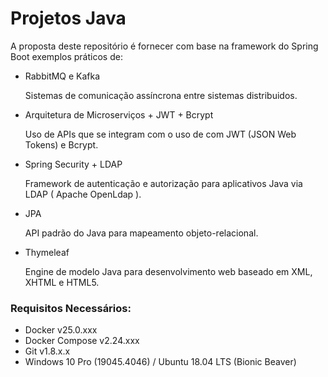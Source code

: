 # Projetos Java

A proposta deste repositório é fornecer com base na framework do Spring Boot exemplos práticos de:

- RabbitMQ e Kafka

    Sistemas de comunicação assíncrona entre sistemas distribuidos.

- Arquitetura de Microserviços + JWT + Bcrypt

    Uso de APIs que se integram com o uso de com JWT (JSON Web Tokens) e Bcrypt.

- Spring Security + LDAP

    Framework de autenticação e autorização para aplicativos Java via LDAP ( Apache OpenLdap ).

- JPA 

    API padrão do Java para mapeamento objeto-relacional.

- Thymeleaf

    Engine de modelo Java para desenvolvimento web baseado em XML, XHTML e HTML5.

### Requisitos Necessários:

- Docker v25.0.xxx
- Docker Compose v2.24.xxx
- Git v1.8.x.x
- Windows 10 Pro (19045.4046) / Ubuntu 18.04 LTS (Bionic Beaver)